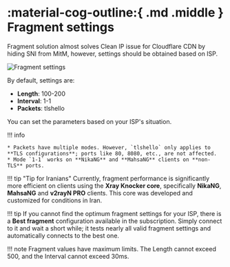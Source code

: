 # :material-cog-outline:{ .md .middle } Fragment settings

Fragment solution almost solves Clean IP issue for Cloudflare CDN by hiding SNI from MitM, however, settings should be obtained based on ISP.

![Fragment settings](../images/fragment-settings.jpg)

By default, settings are:

- **Length**: 100-200
- **Interval**: 1-1
- **Packets**: tlshello

You can set the parameters based on your ISP's situation.

!!! info

    * Packets have multiple modes. However, `tlshello` only applies to **TLS configurations**; ports like 80, 8080, etc., are not affected.
    * Mode `1-1` works on **NikaNG** and **MahsaNG** clients on **non-TLS** ports.

!!! tip "Tip for Iranians"
    Currently, fragment performance is significantly more efficient on clients using the **Xray Knocker core**, specifically **NikaNG**, **MahsaNG** and **v2rayN PRO** clients. This core was developed and customized for conditions in Iran.

!!! tip
    If you cannot find the optimum fragment settings for your ISP, there is a **Best fragment** configuration available in the subscription. Simply connect to it and wait a short while; it tests nearly all valid fragment settings and automatically connects to the best one.

!!! note
    Fragment values have maximum limits. The Length cannot exceed 500, and the Interval cannot exceed 30ms.
